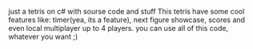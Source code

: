 just a tetris on c# with sourse code and stuff
This tetris have some cool features like: timer(yea, its a feature), next figure showcase, scores and even local multiplayer up to 4 players.
you can use all of this code, whatever you want ;)
